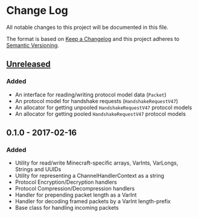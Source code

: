 # Change Log

All notable changes to this project will be documented in this file.

The format is based on [Keep a Changelog](http://keepachangelog.com/) and this project adheres to
[Semantic Versioning](http://semver.org/).

## [Unreleased]

### Added

 * An interface for reading/writing protocol model data (`Packet`)
 * An protocol model for handshake requests (`HandshakeRequestV47`)
 * An allocator for getting unpooled `HandshakeRequestV47` protocol models
 * An allocator for getting pooled `HandshakeRequestV47` protocol models

## 0.1.0 - 2017-02-16

### Added

 * Utility for read/write Minecraft-specific arrays, VarInts, VarLongs, Strings and UUIDs
 * Utility for representing a ChannelHandlerContext as a string
 * Protocol Encryption/Decryption handlers
 * Protocol Compression/Decompression handlers
 * Handler for prepending packet length as a VarInt
 * Handler for decoding framed packets by a VarInt length-prefix
 * Base class for handling incoming packets

[Unreleased]: https://github.com/LunaMC/protocol/compare/v0.1.0...HEAD
